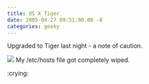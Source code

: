 ```yaml
---
title: OS X Tiger
date: 2005-04-27 09:51:00.00 -8
categories: geeky
---
```

Upgraded to Tiger last night - a note of caution.

[![](/images/spy.04272005113432.thumb.png)](/images/spy.04272005113432.png)
My /etc/hosts file got completely wiped.

:crying:
